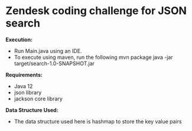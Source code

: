  
# Zendesk coding challenge for JSON search

**Execution:**
- Run Main.java using an IDE.
- To execute using maven, run the following
  mvn package
 java -jar target/search-1.0-SNAPSHOT.jar 


**Requirements:**
- Java 12
- json library
- jackson core library


**Data Structure Used:**
- The data structure used here is hashmap to store the key value pairs
